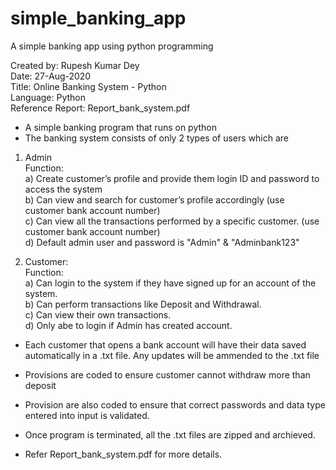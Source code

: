 # simple_banking_app  
A simple banking app using python programming  

Created by: Rupesh Kumar Dey  
Date: 27-Aug-2020  
Title: Online Banking System - Python  
Language: Python  
Reference Report: Report_bank_system.pdf  

- A simple banking program that runs on python  
- The banking system consists of only 2 types of users which are  

1) Admin  
Function:  
a) Create customer’s profile and provide them login ID and password to access the system  
b) Can view and search for customer’s profile accordingly (use customer bank account number)  
c) Can view all the transactions performed by a specific customer. (use customer bank account number)  
d) Default admin user and password is "Admin" & "Adminbank123"  

2) Customer:  
Function:  
a) Can login to the system if they have signed up for an account of the system.  
b) Can perform transactions like Deposit and Withdrawal.  
c) Can view their own transactions.  
d) Only abe to login if Admin has created account. 

- Each customer that opens a bank account will have their data saved automatically in a .txt file. Any updates will be ammended to the .txt file  
- Provisions are coded to ensure customer cannot withdraw more than deposit  
- Provision are also coded to ensure that correct passwords and data type entered into input is validated.  
- Once program is terminated, all the .txt files are zipped and archieved.  

- Refer Report_bank_system.pdf for more details.  
